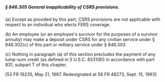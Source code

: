 ##### § 846.305 General inapplicability of CSRS provisions. #####

(a) Except as provided by this part, CSRS provisions are not applicable with respect to an individual who elects FERS coverage.

(b) An employee (or an employee's survivor for the purposes of a survivor annuity) may make a deposit under CSRS for any civilian service under § 846.302(c) of this part or military service under § 846.303.

(c) Nothing in paragraph (a) of this section precludes the payment of any lump-sum credit (as defined in 5 U.S.C. 8331(8)) in accordance with part 831, subpart T of this chapter.

[52 FR 19235, May 21, 1987. Redesignated at 58 FR 48273, Sept. 15, 1993]